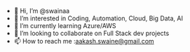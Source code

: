 - 👋 Hi, I’m @swainaa
- 👀 I’m interested in Coding, Automation, Cloud, Big Data, AI
- 🌱 I’m currently learning Azure/AWS
- 💞️ I’m looking to collaborate on Full Stack dev projects
- 📫 How to reach me :aakash.swaine@gmail.com

<!---
swainaa/swainaa is a ✨ special ✨ repository because its `README.md` (this file) appears on your GitHub profile.
You can click the Preview link to take a look at your changes.
--->
